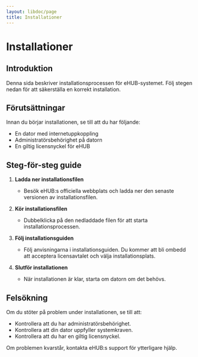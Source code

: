 ```yaml
---
layout: libdoc/page
title: Installationer
---
```


# Installationer

## Introduktion

Denna sida beskriver installationsprocessen för eHUB-systemet. Följ stegen nedan för att säkerställa en korrekt installation.

## Förutsättningar

Innan du börjar installationen, se till att du har följande:

- En dator med internetuppkoppling
- Administratörsbehörighet på datorn
- En giltig licensnyckel för eHUB

## Steg-för-steg guide

1. **Ladda ner installationsfilen**
   - Besök eHUB:s officiella webbplats och ladda ner den senaste versionen av installationsfilen.

2. **Kör installationsfilen**
   - Dubbelklicka på den nedladdade filen för att starta installationsprocessen.

3. **Följ installationsguiden**
   - Följ anvisningarna i installationsguiden. Du kommer att bli ombedd att acceptera licensavtalet och välja installationsplats.

4. **Slutför installationen**
   - När installationen är klar, starta om datorn om det behövs.

## Felsökning

Om du stöter på problem under installationen, se till att:

- Kontrollera att du har administratörsbehörighet.
- Kontrollera att din dator uppfyller systemkraven.
- Kontrollera att du har en giltig licensnyckel.

Om problemen kvarstår, kontakta eHUB:s support för ytterligare hjälp.
